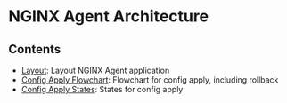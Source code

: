 # NGINX Agent Architecture

## Contents 
- [Layout](layout.md): Layout NGINX Agent application
- [Config Apply Flowchart](config_apply.md): Flowchart for config apply, including rollback
- [Config Apply States](config_apply_state.md): States for config apply
